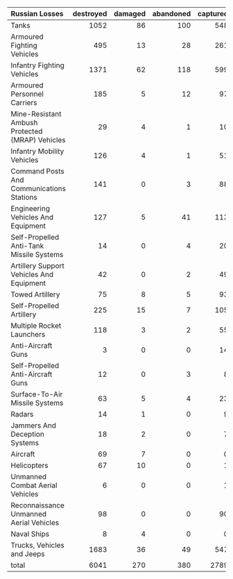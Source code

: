 | Russian Losses                                   |   destroyed |   damaged |   abandoned |   captured |   total |
|:-------------------------------------------------|------------:|----------:|------------:|-----------:|--------:|
| Tanks                                            |        1052 |        86 |         100 |        548 |    1786 |
| Armoured Fighting Vehicles                       |         495 |        13 |          28 |        261 |     797 |
| Infantry Fighting Vehicles                       |        1371 |        62 |         118 |        599 |    2150 |
| Armoured Personnel Carriers                      |         185 |         5 |          12 |         97 |     299 |
| Mine-Resistant Ambush Protected  (MRAP) Vehicles |          29 |         4 |           1 |         10 |      44 |
| Infantry Mobility Vehicles                       |         126 |         4 |           1 |         51 |     182 |
| Command Posts And Communications Stations        |         141 |         0 |           3 |         88 |     232 |
| Engineering Vehicles And Equipment               |         127 |         5 |          41 |        113 |     286 |
| Self-Propelled Anti-Tank Missile Systems         |          14 |         0 |           4 |         20 |      38 |
| Artillery Support Vehicles And Equipment         |          42 |         0 |           2 |         49 |      93 |
| Towed Artillery                                  |          75 |         8 |           5 |         93 |     181 |
| Self-Propelled Artillery                         |         225 |        15 |           7 |        105 |     352 |
| Multiple Rocket Launchers                        |         118 |         3 |           2 |         55 |     178 |
| Anti-Aircraft Guns                               |           3 |         0 |           0 |         14 |      17 |
| Self-Propelled Anti-Aircraft Guns                |          12 |         0 |           3 |          8 |      23 |
| Surface-To-Air Missile Systems                   |          63 |         5 |           4 |         23 |      95 |
| Radars                                           |          14 |         1 |           0 |          9 |      24 |
| Jammers And Deception Systems                    |          18 |         2 |           0 |          7 |      27 |
| Aircraft                                         |          69 |         7 |           0 |          0 |      76 |
| Helicopters                                      |          67 |        10 |           0 |          1 |      78 |
| Unmanned Combat Aerial Vehicles                  |           6 |         0 |           0 |          1 |       7 |
| Reconnaissance Unmanned Aerial Vehicles          |          98 |         0 |           0 |         90 |     188 |
| Naval Ships                                      |           8 |         4 |           0 |          0 |      12 |
| Trucks, Vehicles and Jeeps                       |        1683 |        36 |          49 |        547 |    2315 |
| total                                            |        6041 |       270 |         380 |       2789 |    9480 |